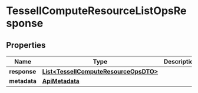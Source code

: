 

# TessellComputeResourceListOpsResponse


## Properties

Name | Type | Description | Notes
------------ | ------------- | ------------- | -------------
**response** | [**List&lt;TessellComputeResourceOpsDTO&gt;**](TessellComputeResourceOpsDTO.md) |  |  [optional]
**metadata** | [**ApiMetadata**](ApiMetadata.md) |  |  [optional]



